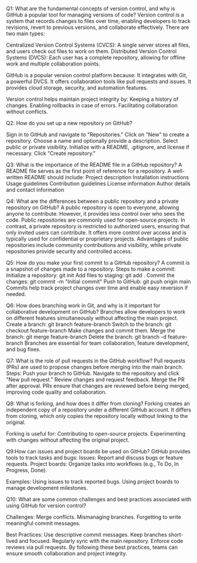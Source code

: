 

Q1: What are the fundamental concepts of version control, and why is GitHub a popular tool for managing versions of code?
Version control is a system that records changes to files over time, enabling developers to track revisions, revert to previous versions, and collaborate effectively. There are two main types:

Centralized Version Control Systems (CVCS): A single server stores all files, and users check out files to work on them.
Distributed Version Control Systems (DVCS): Each user has a complete repository, allowing for offline work and multiple collaboration points.

GitHub is a popular version control platform because:
It integrates with Git, a powerful DVCS.
It offers collaboration tools like pull requests and issues.
It provides cloud storage, security, and automation features.

Version control helps maintain project integrity by:
Keeping a history of changes.
Enabling rollbacks in case of errors.
Facilitating collaboration without conflicts.

Q2: How do you set up a new repository on GitHub?


Sign in to GitHub and navigate to "Repositories."
Click on "New" to create a repository.
Choose a name and optionally provide a description.
Select public or private visibility.
Initialize with a README, .gitignore, and license if necessary.
Click "Create repository."


Q3: What is the importance of the README file in a GitHub repository?
A README file serves as the first point of reference for a repository. A well-written README should include:
Project description
Installation instructions
Usage guidelines
Contribution guidelines
License information
Author details and contact information


Q4: What are the differences between a public repository and a private repository on GitHub?
A public repository is open to everyone, allowing anyone to contribute. However, it provides less control over who sees the code. Public repositories are commonly used for open-source projects.
In contrast, a private repository is restricted to authorized users, ensuring that only invited users can contribute. It offers more control over access and is typically used for confidential or proprietary projects.
Advantages of public repositories include community contributions and visibility, while private repositories provide security and controlled access.

Q5: How do you make your first commit to a GitHub repository?
A commit is a snapshot of changes made to a repository. 
Steps to make a commit:
Initialize a repository: git init
Add files to staging: git add .
Commit the changes: git commit -m "Initial commit"
Push to GitHub: git push origin main
Commits help track project changes over time and enable easy reversion if needed.

Q6: How does branching work in Git, and why is it important for collaborative development on GitHub?
Branches allow developers to work on different features simultaneously without affecting the main project.
Create a branch: git branch feature-branch
Switch to the branch: git checkout feature-branch
Make changes and commit them.
Merge the branch: git merge feature-branch
Delete the branch: git branch -d feature-branch
Branches are essential for team collaboration, feature development, and bug fixes.

Q7: What is the role of pull requests in the GitHub workflow?
Pull requests (PRs) are used to propose changes before merging into the main branch.
Steps:
Push your branch to GitHub.
Navigate to the repository and click "New pull request."
Review changes and request feedback.
Merge the PR after approval.
PRs ensure that changes are reviewed before being merged, improving code quality and collaboration.

Q8: What is forking, and how does it differ from cloning?
Forking creates an independent copy of a repository under a different GitHub account. It differs from cloning, which only copies the repository locally without linking to the original.

Forking is useful for:
Contributing to open-source projects.
Experimenting with changes without affecting the original project.

Q9:How can issues and project boards be used on GitHub?
GitHub provides tools to track tasks and bugs:
Issues: Report and discuss bugs or feature requests.
Project boards: Organize tasks into workflows (e.g., To Do, In Progress, Done).

Examples:
Using issues to track reported bugs.
Using project boards to manage development milestones.

Q10: What are some common challenges and best practices associated with using GitHub for version control?

Challenges:
Merge conflicts.
Mismanaging branches.
Forgetting to write meaningful commit messages.

Best Practices:
Use descriptive commit messages.
Keep branches short-lived and focused.
Regularly sync with the main repository.
Enforce code reviews via pull requests.
By following these best practices, teams can ensure smooth collaboration and project integrity.

